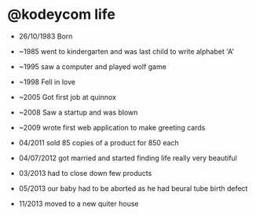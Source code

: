 @kodeycom  life
===============

- 26/10/1983 Born
- ~1985 went to kindergarten and was last child to write alphabet 'A'

- ~1995 saw a computer and played wolf game
- ~1998 Fell in love
- ~2005 Got first job at quinnox
- ~2008 Saw a startup and was blown 
- ~2009 wrote first web application to make greeting cards 
- 04/2011 sold 85 copies of a product for 850 each 
- 04/07/2012 got married and started finding life really very beautiful
- 03/2013 had to close down few products 
- 05/2013 our baby had to be aborted as he had beural tube birth defect 
- 11/2013 moved to a new quiter house

